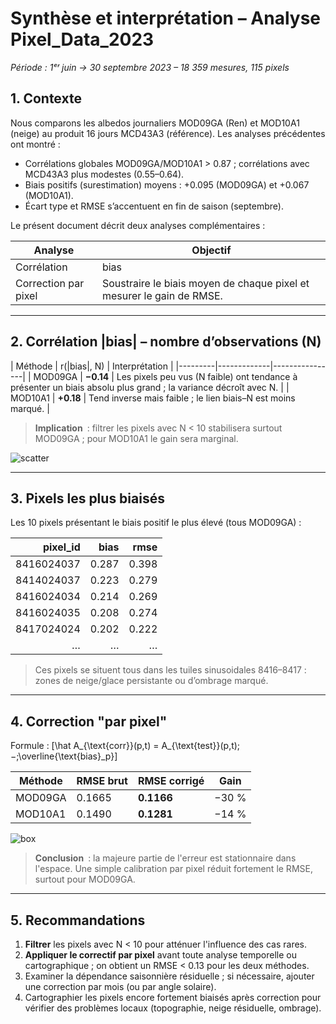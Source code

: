 # Synthèse et interprétation – Analyse Pixel_Data_2023

*Période : 1ᵉʳ juin → 30 septembre 2023 – 18 359 mesures, 115 pixels*

## 1. Contexte
Nous comparons les albedos journaliers MOD09GA (Ren) et MOD10A1 (neige) au
produit 16 jours MCD43A3 (référence). Les analyses précédentes ont montré :

* Corrélations globales MOD09GA/MOD10A1 > 0.87 ; corrélations avec
  MCD43A3 plus modestes (0.55–0.64).
* Biais positifs (surestimation) moyens : +0.095 (MOD09GA) et +0.067 (MOD10A1).
* Écart type et RMSE s’accentuent en fin de saison (septembre).

Le présent document décrit deux analyses complémentaires :

| Analyse | Objectif |
|---------|----------|
| Corrélation |bias| – N | Vérifier si les gros biais proviennent de pixels peu observés. |
| Correction par pixel | Soustraire le biais moyen de chaque pixel et mesurer le gain de RMSE. |

---

## 2. Corrélation |bias| – nombre d’observations (N)

| Méthode | r(|bias|, N) | Interprétation |
|---------|-------------|----------------|
| MOD09GA | **−0.14** | Les pixels peu vus (N faible) ont tendance à présenter un biais absolu plus grand ; la variance décroît avec N. |
| MOD10A1 | **+0.18** | Tend inverse mais faible ; le lien biais–N est moins marqué. |

> **Implication** : filtrer les pixels avec N < 10 stabilisera surtout MOD09GA ;
> pour MOD10A1 le gain sera marginal.

![scatter](../plots/scatter_bias_vs_N.png)

---

## 3. Pixels les plus biaisés

Les 10 pixels présentant le biais positif le plus élevé (tous MOD09GA) :

| pixel_id | bias | rmse |
|---------:|------:|------:|
| 8416024037 | 0.287 | 0.398 |
| 8414024037 | 0.223 | 0.279 |
| 8416024034 | 0.214 | 0.269 |
| 8416024035 | 0.208 | 0.274 |
| 8417024024 | 0.202 | 0.222 |
| … | … | … |

> Ces pixels se situent tous dans les tuiles sinusoidales 8416–8417 : zones de
> neige/glace persistante ou d’ombrage marqué.

---

## 4. Correction "par pixel"

Formule :
\[\hat A_{\text{corr}}(p,t) = A_{\text{test}}(p,t)\;−\;\overline{\text{bias}_p}\]

| Méthode | RMSE brut | RMSE corrigé | Gain |
|---------|-----------|-------------|-------|
| MOD09GA | 0.1665 | **0.1166** | −30 % |
| MOD10A1 | 0.1490 | **0.1281** | −14 % |

![box](../plots/box_bias_per_pixel.png)

> **Conclusion** : la majeure partie de l'erreur est stationnaire dans l'espace.
> Une simple calibration par pixel réduit fortement le RMSE, surtout pour MOD09GA.

---

## 5. Recommandations

1. **Filtrer** les pixels avec N < 10 pour atténuer l'influence des cas rares.
2. **Appliquer le correctif par pixel** avant toute analyse temporelle ou
   cartographique ; on obtient un RMSE < 0.13 pour les deux méthodes.
3. Examiner la dépendance saisonnière résiduelle ; si nécessaire, ajouter une
   correction par mois (ou par angle solaire).
4. Cartographier les pixels encore fortement biaisés après correction pour
   vérifier des problèmes locaux (topographie, neige résiduelle, ombrage). 